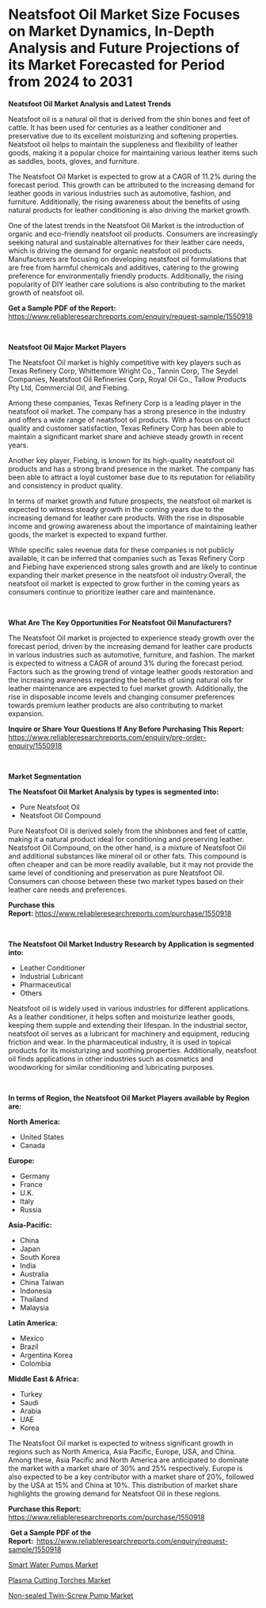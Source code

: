 <p><h1>Neatsfoot Oil Market Size Focuses on Market Dynamics, In-Depth Analysis and Future Projections of its Market Forecasted for Period from 2024 to 2031</h1></p><p><strong>Neatsfoot Oil Market Analysis and Latest Trends</strong></p>
<p><p>Neatsfoot oil is a natural oil that is derived from the shin bones and feet of cattle. It has been used for centuries as a leather conditioner and preservative due to its excellent moisturizing and softening properties. Neatsfoot oil helps to maintain the suppleness and flexibility of leather goods, making it a popular choice for maintaining various leather items such as saddles, boots, gloves, and furniture.</p><p>The Neatsfoot Oil Market is expected to grow at a CAGR of 11.2% during the forecast period. This growth can be attributed to the increasing demand for leather goods in various industries such as automotive, fashion, and furniture. Additionally, the rising awareness about the benefits of using natural products for leather conditioning is also driving the market growth.</p><p>One of the latest trends in the Neatsfoot Oil Market is the introduction of organic and eco-friendly neatsfoot oil products. Consumers are increasingly seeking natural and sustainable alternatives for their leather care needs, which is driving the demand for organic neatsfoot oil products. Manufacturers are focusing on developing neatsfoot oil formulations that are free from harmful chemicals and additives, catering to the growing preference for environmentally friendly products. Additionally, the rising popularity of DIY leather care solutions is also contributing to the market growth of neatsfoot oil.</p></p>
<p><strong>Get a Sample PDF of the Report:&nbsp;</strong> <a href="https://www.reliableresearchreports.com/enquiry/request-sample/1550918">https://www.reliableresearchreports.com/enquiry/request-sample/1550918</a></p>
<p>&nbsp;</p>
<p><strong>Neatsfoot Oil Major Market Players</strong></p>
<p><p>The Neatsfoot Oil market is highly competitive with key players such as Texas Refinery Corp, Whittemore Wright Co., Tannin Corp, The Seydel Companies, Neatsfoot Oil Refineries Corp, Royal Oil Co., Tallow Products Pty Ltd, Commercial Oil, and Fiebing.</p><p>Among these companies, Texas Refinery Corp is a leading player in the neatsfoot oil market. The company has a strong presence in the industry and offers a wide range of neatsfoot oil products. With a focus on product quality and customer satisfaction, Texas Refinery Corp has been able to maintain a significant market share and achieve steady growth in recent years.</p><p>Another key player, Fiebing, is known for its high-quality neatsfoot oil products and has a strong brand presence in the market. The company has been able to attract a loyal customer base due to its reputation for reliability and consistency in product quality.</p><p>In terms of market growth and future prospects, the neatsfoot oil market is expected to witness steady growth in the coming years due to the increasing demand for leather care products. With the rise in disposable income and growing awareness about the importance of maintaining leather goods, the market is expected to expand further.</p><p>While specific sales revenue data for these companies is not publicly available, it can be inferred that companies such as Texas Refinery Corp and Fiebing have experienced strong sales growth and are likely to continue expanding their market presence in the neatsfoot oil industry.Overall, the neatsfoot oil market is expected to grow further in the coming years as consumers continue to prioritize leather care and maintenance.</p></p>
<p>&nbsp;</p>
<p><strong>What Are The Key Opportunities For Neatsfoot Oil Manufacturers?</strong></p>
<p><p>The Neatsfoot Oil market is projected to experience steady growth over the forecast period, driven by the increasing demand for leather care products in various industries such as automotive, furniture, and fashion. The market is expected to witness a CAGR of around 3% during the forecast period. Factors such as the growing trend of vintage leather goods restoration and the increasing awareness regarding the benefits of using natural oils for leather maintenance are expected to fuel market growth. Additionally, the rise in disposable income levels and changing consumer preferences towards premium leather products are also contributing to market expansion.</p></p>
<p><strong>Inquire or Share Your Questions If Any Before Purchasing This Report:</strong> <a href="https://www.reliableresearchreports.com/enquiry/pre-order-enquiry/1550918">https://www.reliableresearchreports.com/enquiry/pre-order-enquiry/1550918</a></p>
<p>&nbsp;</p>
<p><strong>Market Segmentation</strong></p>
<p><strong>The Neatsfoot Oil Market Analysis by types is segmented into:</strong></p>
<p><ul><li>Pure Neatsfoot Oil</li><li>Neatsfoot Oil Compound</li></ul></p>
<p><p>Pure Neatsfoot Oil is derived solely from the shinbones and feet of cattle, making it a natural product ideal for conditioning and preserving leather. Neatsfoot Oil Compound, on the other hand, is a mixture of Neatsfoot Oil and additional substances like mineral oil or other fats. This compound is often cheaper and can be more readily available, but it may not provide the same level of conditioning and preservation as pure Neatsfoot Oil. Consumers can choose between these two market types based on their leather care needs and preferences.</p></p>
<p><strong>Purchase this Report:&nbsp;</strong><a href="https://www.reliableresearchreports.com/purchase/1550918">https://www.reliableresearchreports.com/purchase/1550918</a></p>
<p>&nbsp;</p>
<p><strong>The Neatsfoot Oil Market Industry Research by Application is segmented into:</strong></p>
<p><ul><li>Leather Conditioner</li><li>Industrial Lubricant</li><li>Pharmaceutical</li><li>Others</li></ul></p>
<p><p>Neatsfoot oil is widely used in various industries for different applications. As a leather conditioner, it helps soften and moisturize leather goods, keeping them supple and extending their lifespan. In the industrial sector, neatsfoot oil serves as a lubricant for machinery and equipment, reducing friction and wear. In the pharmaceutical industry, it is used in topical products for its moisturizing and soothing properties. Additionally, neatsfoot oil finds applications in other industries such as cosmetics and woodworking for similar conditioning and lubricating purposes.</p></p>
<p>&nbsp;</p>
<p><strong>In terms of Region, the Neatsfoot Oil Market Players available by Region are:</strong></p>
<p>
    <p> <strong> North America: </strong>
        <ul>
            <li>United States</li>
            <li>Canada</li>
        </ul>
        </p> 
    <p> <strong> Europe: </strong>
        <ul>
            <li>Germany</li>
            <li>France</li>
            <li>U.K.</li>
            <li>Italy</li>
            <li>Russia</li>
        </ul>
        </p> 
    <p> <strong> Asia-Pacific: </strong>
        <ul>
            <li>China</li>
            <li>Japan</li>
            <li>South Korea</li>
            <li>India</li>
            <li>Australia</li>
            <li>China Taiwan</li>
            <li>Indonesia</li>
            <li>Thailand</li>
            <li>Malaysia</li>
        </ul>
        </p> 
    <p> <strong> Latin America: </strong>
        <ul>
            <li>Mexico</li>
            <li>Brazil</li>
            <li>Argentina Korea</li>
            <li>Colombia</li>
        </ul>
        </p> 
    <p> <strong> Middle East & Africa: </strong>
        <ul>
            <li>Turkey</li>
            <li>Saudi</li>
            <li>Arabia</li>
            <li>UAE</li>
            <li>Korea</li>
        </ul>
    </p>
    </p>
<p><p>The Neatsfoot Oil market is expected to witness significant growth in regions such as North America, Asia Pacific, Europe, USA, and China. Among these, Asia Pacific and North America are anticipated to dominate the market with a market share of 30% and 25% respectively. Europe is also expected to be a key contributor with a market share of 20%, followed by the USA at 15% and China at 10%. This distribution of market share highlights the growing demand for Neatsfoot Oil in these regions.</p></p>
<p><strong>Purchase this Report: </strong><a href="https://www.reliableresearchreports.com/purchase/1550918">https://www.reliableresearchreports.com/purchase/1550918</a></p>
<p>&nbsp;<strong>Get a Sample PDF of the Report:&nbsp;&nbsp;</strong><a href="https://www.reliableresearchreports.com/enquiry/request-sample/1550918">https://www.reliableresearchreports.com/enquiry/request-sample/1550918</a></p>
<p><strong></strong></p>
<p><p><a href="https://view.publitas.com/reportprime-1/smart-water-pumps-market-size-growth-outlook-from-2023-to-2030-projecting-at-markets-trends-analysis-by-application-regional-outlook-and-revenue/">Smart Water Pumps Market</a></p><p><a href="https://view.publitas.com/reportprime-1/plasma-cutting-torches-market-challenges-opportunities-and-growth-drivers-and-major-market-players-forecasted-for-period-from-2023-2030/">Plasma Cutting Torches Market</a></p><p><a href="https://view.publitas.com/reportprime-1/non-sealed-twin-screw-pump-market-offers-provide-insightful-data-for-the-time-period-from-2023-to-2030-and-also-provide-analysis-based-on-application-type-and-region/">Non-sealed Twin-Screw Pump Market</a></p></p>